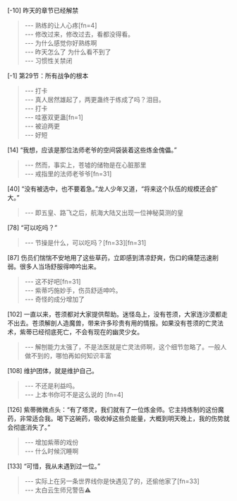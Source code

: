 
[-10] 昨天的章节已经解禁
>--- 熟练的让人心疼[fn=4]<br>
>--- 修改过来，修改过去，看都没得看。<br>
>--- 为什么感觉你好熟练啊<br>
>--- 昨天怎么了  为什么看不到了<br>
>--- 习惯性关禁闭<br>

[-1] 第29节：所有战争的根本
>--- 打卡<br>
>--- 真人居然雄起了，两更蛊终于练成了吗？泪目。<br>
>--- 打卡<br>
>--- 哇塞双更蛊[fn=1]<br>
>--- 被迫两更<br>
>--- 好短<br>

[14] “我想，应该是那位法师老爷的空间袋装着这些炼金傀儡。”
>--- 然而，事实上，苍墟的储物是在心脏那里<br>
>--- 戒指里的法师老爷爷[fn=31]<br>

[40] “没有被选中，也不要着急。”龙人少年又道，“将来这个队伍的规模还会扩大。”
>--- 即五皇、路飞之后，航海大陆又出现一位神秘莫测的皇<br>

[78] “可以吃吗？”
>--- 节操是什么，可以吃吗？[fn=33][fn=31]<br>

[87] 伤员们惴惴不安地用了这些草药，立即感到清凉舒爽，伤口的痛楚迅速削弱。很多人当场舒服得呻吟出来。
>--- 这不好吧[fn=31]<br>
>--- 紫蒂巧施妙手，伤员舒适呻吟。<br>
>--- 奇怪的成分增加了<br>

[102] 一直以来，苍须都对大家提供帮助。迷怪岛上，没有苍须，大家连沙漠都走不出去。苍须解剖人造魔兽，带来许多珍贵有用的情报。如果没有苍须的亡灵法术，紫蒂已经彻底死亡，不会有现在的幽灵少女。
>--- 解刨能力太强了，不是法医就是亡灵法师啊，这个细节忽略了。一般人做不到的，哪怕再如何知识丰富<br>

[108] 维护团体，就是维护自己。
>--- 不还是利益吗。<br>
>--- 上本书你可不是这么说的
[fn=4]<br>

[126] 紫蒂微微点头：“有了塔灵，我们就有了一位炼金师。它主持炼制的这份魔药，非常适合我。喝下这碗药，吸收掉这些负能量，大概到明天晚上，我的伤势就会彻底消失了。”
>--- 增加紫蒂的戏份<br>
>--- 什么时候沉睡啊<br>

[133] “可惜，我从未遇到过一位。”
>--- 实际上在另一条世界线你是快遇见了的，还偷他家了[fn=33]<br>
>--- 太白云生师兄警告⚠️<br>
